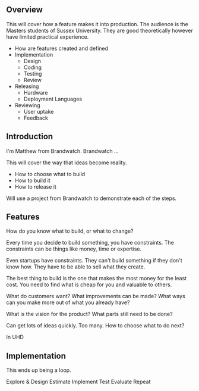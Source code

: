 Overview
--------

This will cover how a feature makes it into production.
The audience is the Masters students of Sussex University.
They are good theoretically however have limited practical experience.

 - How are features created and defined
 - Implementation
    - Design
    - Coding
    - Testing
    - Review
 - Releasing
    - Hardware
    - Deployment Languages
 - Reviewing
    - User uptake
    - Feedback

Introduction
------------

I'm Matthew from Brandwatch.
Brandwatch ...

This will cover the way that ideas become reality.

 * How to choose what to build
 * How to build it
 * How to release it

Will use a project from Brandwatch to demonstrate each of the steps.

Features
--------

How do you know what to build, or what to change?

Every time you decide to build something, you have constraints.
The constraints can be things like money, time or expertise.

Even startups have constraints.
They can't build something if they don't know how.
They have to be able to sell what they create.

The best thing to build is the one that makes the most money for the least cost.
You need to find what is cheap for you and valuable to others.

What do customers want?
What improvements can be made?
What ways can you make more out of what you already have?

What is the vision for the product?
What parts still need to be done?

Can get lots of ideas quickly.
Too many.
How to choose what to do next?

In UHD

Implementation
--------------

This ends up being a loop.

Explore & Design
Estimate
Implement
Test
Evaluate
Repeat


